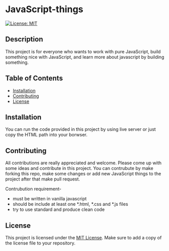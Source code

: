 # JavaScript-things

[![License: MIT](https://img.shields.io/badge/License-MIT-yellow.svg)](https://opensource.org/licenses/MIT)

## Description

This project is for everyone who wants to work with pure JavaScript, build something nice with JavaScript, and learn more about javascript by building something.

## Table of Contents

- [Installation](#installation)
- [Contributing](#contributing)
- [License](#license)

## Installation

You can run the code provided in this project by using live server or just copy the HTML path into your borwser.

## Contributing

All contributions are really appreciated and welcome. Please come up with some ideas and contribute in this project. You can contrubute by make forking this repo, make some changes or add new JavaScript things to the project after that make pull request. 

Contrubution requirement-
- must be written in vanilla javascript
- should be include at least one *.html, *.css and *.js files
- try to use standard and produce clean code   

## License

This project is licensed under the [MIT License](LICENSE). Make sure to add a copy of the license file to your repository.
